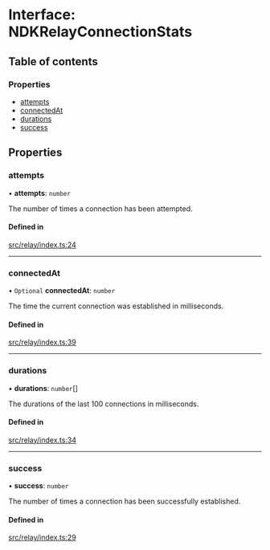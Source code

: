 # Interface: NDKRelayConnectionStats

## Table of contents

### Properties

- [attempts](../wiki/NDKRelayConnectionStats#attempts)
- [connectedAt](../wiki/NDKRelayConnectionStats#connectedat)
- [durations](../wiki/NDKRelayConnectionStats#durations)
- [success](../wiki/NDKRelayConnectionStats#success)

## Properties

### attempts

• **attempts**: `number`

The number of times a connection has been attempted.

#### Defined in

[src/relay/index.ts:24](https://github.com/nostr-dev-kit/ndk/blob/1f6f222/src/relay/index.ts#L24)

___

### connectedAt

• `Optional` **connectedAt**: `number`

The time the current connection was established in milliseconds.

#### Defined in

[src/relay/index.ts:39](https://github.com/nostr-dev-kit/ndk/blob/1f6f222/src/relay/index.ts#L39)

___

### durations

• **durations**: `number`[]

The durations of the last 100 connections in milliseconds.

#### Defined in

[src/relay/index.ts:34](https://github.com/nostr-dev-kit/ndk/blob/1f6f222/src/relay/index.ts#L34)

___

### success

• **success**: `number`

The number of times a connection has been successfully established.

#### Defined in

[src/relay/index.ts:29](https://github.com/nostr-dev-kit/ndk/blob/1f6f222/src/relay/index.ts#L29)
